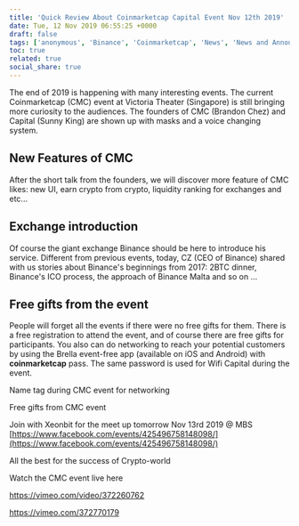 ```yaml
---
title: 'Quick Review About Coinmarketcap Capital Event Nov 12th 2019'
date: Tue, 12 Nov 2019 06:55:25 +0000
draft: false
tags: ['anonymous', 'Binance', 'Coinmarketcap', 'News', 'News and Announcement', 'Singapore', 'xeonbit', 'XNB', 'XNS']
toc: true
related: true
social_share: true
---
```


The end of 2019 is happening with many interesting events. The current Coinmarketcap (CMC) event at Victoria Theater (Singapore) is still bringing more curiosity to the audiences. The founders of CMC (Brandon Chez) and Capital (Sunny King) are shown up with masks and a voice changing system.

New Features of CMC
-------------------

After the short talk from the founders, we will discover more feature of CMC likes: new UI, earn crypto from crypto, liquidity ranking for exchanges and etc...

Exchange introduction
---------------------

Of course the giant exchange Binance should be here to introduce his service. Different from previous events, today, CZ (CEO of Binance) shared with us stories about Binance's beginnings from 2017: 2BTC dinner, Binance's ICO process, the approach of Binance Malta and so on ...

Free gifts from the event
-------------------------

People will forget all the events if there were no free gifts for them. There is a free registration to attend the event, and of course there are free gifts for participants. You also can do networking to reach your potential customers by using the Brella event-free app (available on iOS and Android) with **coinmarketcap** pass. The same password is used for Wifi Capital during the event.

Name tag during CMC event for networking

Free gifts from CMC event

Join with Xeonbit for the meet up tomorrow Nov 13rd 2019 @ MBS  
[https://www.facebook.com/events/425496758148098/](https://www.facebook.com/events/425496758148098/)

All the best for the success of Crypto-world

Watch the CMC event live here

https://vimeo.com/video/372260762

https://vimeo.com/372770179